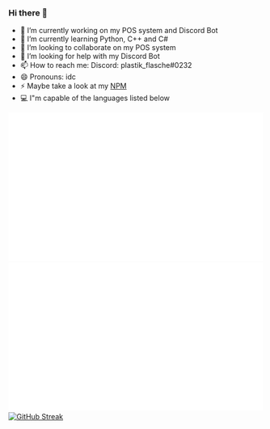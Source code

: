 ### Hi there 👋
- 🔭 I’m currently working on my POS system and Discord Bot
- 🌱 I’m currently learning Python, C++ and C#
- 👯 I’m looking to collaborate on my POS system
- 🤔 I’m looking for help with my Discord Bot
- 📫 How to reach me: Discord: plastik_flasche#0232
- 😄 Pronouns: idc
- ⚡ Maybe take a look at my [NPM](https://www.npmjs.com/~plastik_flasche)
- 💻 I"m capable of the languages listed below

![help me](https://raw.githubusercontent.com/plastik-flasche/github-stats/master/generated/languages.svg#gh-dark-mode-only)
![help me2](https://raw.githubusercontent.com/plastik-flasche/github-stats/master/generated/overview.svg#gh-dark-mode-only)
[![GitHub Streak](https://streak-stats.demolab.com?user=plastik-flasche&theme=github-dark&date_format=%5BY.%5Dn.j&mode=weekly&border=42464B&fire=C9D1D9&dates=C9D1D9&background=0D1117&stroke=42464B&ring=42464B&currStreakNum=C9D1D9&sideNums=C9D1D9&currStreakLabel=C9D1D9&sideLabels=C9D1D9)](https://git.io/streak-stats)
